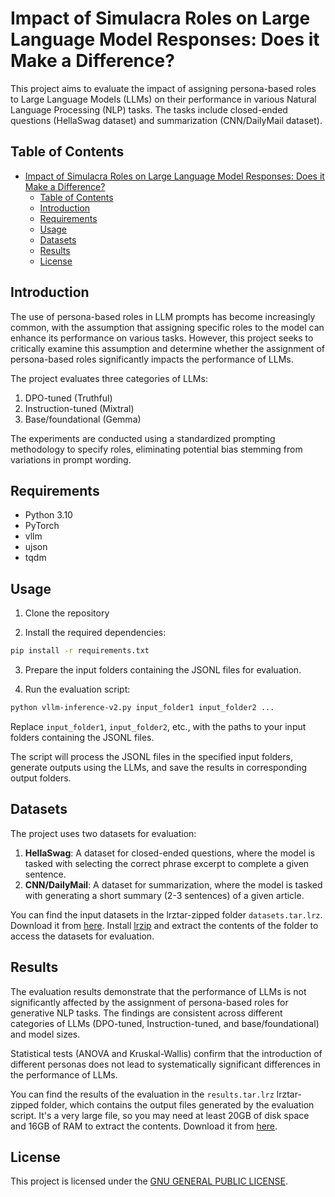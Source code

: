 # Impact of Simulacra Roles on Large Language Model Responses: Does it Make a Difference?

This project aims to evaluate the impact of assigning persona-based roles to Large Language Models (LLMs) on their performance in various Natural Language Processing (NLP) tasks. The tasks include closed-ended questions (HellaSwag dataset) and summarization (CNN/DailyMail dataset).

## Table of Contents

- [Impact of Simulacra Roles on Large Language Model Responses: Does it Make a Difference?](#impact-of-simulacra-roles-on-large-language-model-responses-does-it-make-a-difference)
  - [Table of Contents](#table-of-contents)
  - [Introduction](#introduction)
  - [Requirements](#requirements)
  - [Usage](#usage)
  - [Datasets](#datasets)
  - [Results](#results)
  - [License](#license)

## Introduction

The use of persona-based roles in LLM prompts has become increasingly common, with the assumption that assigning specific roles to the model can enhance its performance on various tasks. However, this project seeks to critically examine this assumption and determine whether the assignment of persona-based roles significantly impacts the performance of LLMs.

The project evaluates three categories of LLMs:

1. DPO-tuned (Truthful)
2. Instruction-tuned (Mixtral)
3. Base/foundational (Gemma)

The experiments are conducted using a standardized prompting methodology to specify roles, eliminating potential bias stemming from variations in prompt wording.

## Requirements

- Python 3.10
- PyTorch
- vllm
- ujson
- tqdm

## Usage

1. Clone the repository

2. Install the required dependencies:

```bash
pip install -r requirements.txt
```

3. Prepare the input folders containing the JSONL files for evaluation.

4. Run the evaluation script:

```bash
python vllm-inference-v2.py input_folder1 input_folder2 ...
```

Replace `input_folder1`, `input_folder2`, etc., with the paths to your input folders containing the JSONL files.

The script will process the JSONL files in the specified input folders, generate outputs using the LLMs, and save the results in corresponding output folders.

## Datasets

The project uses two datasets for evaluation:

1. **HellaSwag**: A dataset for closed-ended questions, where the model is tasked with selecting the correct phrase excerpt to complete a given sentence.
2. **CNN/DailyMail**: A dataset for summarization, where the model is tasked with generating a short summary (2-3 sentences) of a given article.

You can find the input datasets in the lrztar-zipped folder `datasets.tar.lrz`. Download it from [here](https://evilscript.eu/upload/files/datasets.tar.lrz). Install [lrzip](https://github.com/ckolivas/lrzip) and extract the contents of the folder to access the datasets for evaluation.

## Results

The evaluation results demonstrate that the performance of LLMs is not significantly affected by the assignment of persona-based roles for generative NLP tasks. The findings are consistent across different categories of LLMs (DPO-tuned, Instruction-tuned, and base/foundational) and model sizes.

Statistical tests (ANOVA and Kruskal-Wallis) confirm that the introduction of different personas does not lead to systematically significant differences in the performance of LLMs.

You can find the results of the evaluation in the `results.tar.lrz` lrztar-zipped folder, which contains the output files generated by the evaluation script. It's a very large file, so you may need at least 20GB of disk space and 16GB of RAM to extract the contents. Download it from [here](https://evilscript.eu/upload/files/results.tar.lrz).

## License

This project is licensed under the [GNU GENERAL PUBLIC LICENSE](LICENSE).
